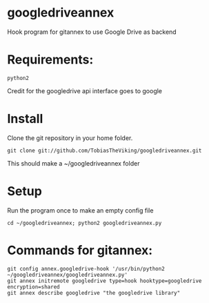 googledriveannex
=========

Hook program for gitannex to use Google Drive as backend

# Requirements:

    python2

Credit for the googledrive api interface goes to google

# Install
Clone the git repository in your home folder.

    git clone git://github.com/TobiasTheViking/googledriveannex.git 

This should make a ~/googledriveannex folder

# Setup
Run the program once to make an empty config file

    cd ~/googledriveannex; python2 googledriveannex.py

# Commands for gitannex:

    git config annex.googledrive-hook '/usr/bin/python2 ~/googledriveannex/googledriveannex.py'
    git annex initremote googledrive type=hook hooktype=googledrive encryption=shared
    git annex describe googledrive "the googledrive library"
